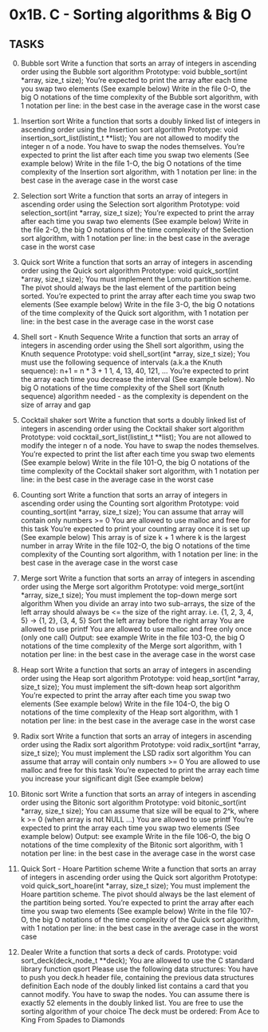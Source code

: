 # 0x1B. C - Sorting algorithms & Big O

## TASKS

0. Bubble sort
Write a function that sorts an array of integers in ascending order using the Bubble sort algorithm
Prototype: void bubble_sort(int *array, size_t size);
You’re expected to print the array after each time you swap two elements (See example below)
Write in the file 0-O, the big O notations of the time complexity of the Bubble sort algorithm, with 1 notation per line:
in the best case
in the average case
in the worst case

1. Insertion sort
Write a function that sorts a doubly linked list of integers in ascending order using the Insertion sort algorithm
Prototype: void insertion_sort_list(listint_t **list);
You are not allowed to modify the integer n of a node. You have to swap the nodes themselves.
You’re expected to print the list after each time you swap two elements (See example below)
Write in the file 1-O, the big O notations of the time complexity of the Insertion sort algorithm, with 1 notation per line:
in the best case
in the average case
in the worst case

2. Selection sort
Write a function that sorts an array of integers in ascending order using the Selection sort algorithm
Prototype: void selection_sort(int *array, size_t size);
You’re expected to print the array after each time you swap two elements (See example below)
Write in the file 2-O, the big O notations of the time complexity of the Selection sort algorithm, with 1 notation per line:
in the best case
in the average case
in the worst case

3. Quick sort
Write a function that sorts an array of integers in ascending order using the Quick sort algorithm
Prototype: void quick_sort(int *array, size_t size);
You must implement the Lomuto partition scheme.
The pivot should always be the last element of the partition being sorted.
You’re expected to print the array after each time you swap two elements (See example below)
Write in the file 3-O, the big O notations of the time complexity of the Quick sort algorithm, with 1 notation per line:
in the best case
in the average case
in the worst case

4. Shell sort - Knuth Sequence
Write a function that sorts an array of integers in ascending order using the Shell sort algorithm, using the Knuth sequence
Prototype: void shell_sort(int *array, size_t size);
You must use the following sequence of intervals (a.k.a the Knuth sequence):
n+1 = n * 3 + 1
1, 4, 13, 40, 121, ...
You’re expected to print the array each time you decrease the interval (See example below).
No big O notations of the time complexity of the Shell sort (Knuth sequence) algorithm needed - as the complexity is dependent on the size of array and gap

5. Cocktail shaker sort
Write a function that sorts a doubly linked list of integers in ascending order using the Cocktail shaker sort algorithm
Prototype: void cocktail_sort_list(listint_t **list);
You are not allowed to modify the integer n of a node. You have to swap the nodes themselves.
You’re expected to print the list after each time you swap two elements (See example below)
Write in the file 101-O, the big O notations of the time complexity of the Cocktail shaker sort algorithm, with 1 notation per line:
in the best case
in the average case
in the worst case

6. Counting sort
Write a function that sorts an array of integers in ascending order using the Counting sort algorithm
Prototype: void counting_sort(int *array, size_t size);
You can assume that array will contain only numbers >= 0
You are allowed to use malloc and free for this task
You’re expected to print your counting array once it is set up (See example below)
This array is of size k + 1 where k is the largest number in array
Write in the file 102-O, the big O notations of the time complexity of the Counting sort algorithm, with 1 notation per line:
in the best case
in the average case
in the worst case

7. Merge sort
Write a function that sorts an array of integers in ascending order using the Merge sort algorithm
Prototype: void merge_sort(int *array, size_t size);
You must implement the top-down merge sort algorithm
When you divide an array into two sub-arrays, the size of the left array should always be <= the size of the right array. i.e. {1, 2, 3, 4, 5} -> {1, 2}, {3, 4, 5}
Sort the left array before the right array
You are allowed to use printf
You are allowed to use malloc and free only once (only one call)
Output: see example
Write in the file 103-O, the big O notations of the time complexity of the Merge sort algorithm, with 1 notation per line:
in the best case
in the average case
in the worst case

8. Heap sort
Write a function that sorts an array of integers in ascending order using the Heap sort algorithm
Prototype: void heap_sort(int *array, size_t size);
You must implement the sift-down heap sort algorithm
You’re expected to print the array after each time you swap two elements (See example below)
Write in the file 104-O, the big O notations of the time complexity of the Heap sort algorithm, with 1 notation per line:
in the best case
in the average case
in the worst case

9. Radix sort
Write a function that sorts an array of integers in ascending order using the Radix sort algorithm
Prototype: void radix_sort(int *array, size_t size);
You must implement the LSD radix sort algorithm
You can assume that array will contain only numbers >= 0
You are allowed to use malloc and free for this task
You’re expected to print the array each time you increase your significant digit (See example below)

10. Bitonic sort
Write a function that sorts an array of integers in ascending order using the Bitonic sort algorithm
Prototype: void bitonic_sort(int *array, size_t size);
You can assume that size will be equal to 2^k, where k >= 0 (when array is not NULL …)
You are allowed to use printf
You’re expected to print the array each time you swap two elements (See example below)
Output: see example
Write in the file 106-O, the big O notations of the time complexity of the Bitonic sort algorithm, with 1 notation per line:
in the best case
in the average case
in the worst case

11. Quick Sort - Hoare Partition scheme
Write a function that sorts an array of integers in ascending order using the Quick sort algorithm
Prototype: void quick_sort_hoare(int *array, size_t size);
You must implement the Hoare partition scheme.
The pivot should always be the last element of the partition being sorted.
You’re expected to print the array after each time you swap two elements (See example below)
Write in the file 107-O, the big O notations of the time complexity of the Quick sort algorithm, with 1 notation per line:
in the best case
in the average case
in the worst case

12. Dealer
Write a function that sorts a deck of cards.
Prototype: void sort_deck(deck_node_t **deck);
You are allowed to use the C standard library function qsort
Please use the following data structures:
You have to push you deck.h header file, containing the previous data structures definition
Each node of the doubly linked list contains a card that you cannot modify. You have to swap the nodes.
You can assume there is exactly 52 elements in the doubly linked list.
You are free to use the sorting algorithm of your choice
The deck must be ordered:
From Ace to King
From Spades to Diamonds
